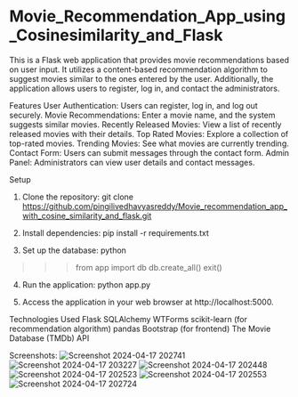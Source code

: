 # Movie_Recommendation_App_using_Cosinesimilarity_and_Flask
This is a Flask web application that provides movie recommendations based on user input. It utilizes a content-based recommendation algorithm to suggest movies similar to the ones entered by the user. Additionally, the application allows users to register, log in, and contact the administrators.

Features
User Authentication: Users can register, log in, and log out securely.
Movie Recommendations: Enter a movie name, and the system suggests similar movies.
Recently Released Movies: View a list of recently released movies with their details.
Top Rated Movies: Explore a collection of top-rated movies.
Trending Movies: See what movies are currently trending.
Contact Form: Users can submit messages through the contact form.
Admin Panel: Administrators can view user details and contact messages.

Setup

1. Clone the repository:
git clone https://github.com/pingilivedhavyasreddy/Movie_recommendation_app_with_cosine_similarity_and_flask.git

2. Install dependencies:
pip install -r requirements.txt

3. Set up the database:
python
>>> from app import db
>>> db.create_all()
>>> exit()

4. Run the application:
python app.py

5. Access the application in your web browser at http://localhost:5000.


Technologies Used
Flask
SQLAlchemy
WTForms
scikit-learn (for recommendation algorithm)
pandas
Bootstrap (for frontend)
The Movie Database (TMDb) API

Screenshots:
![Screenshot 2024-04-17 202741](https://github.com/pingilivedhavyasreddy/Movie_recommendation_app_with_cosine_similarity_and_flask/assets/109604239/0b8416f3-f42f-4d29-89bf-13e2d2fe7120)
![Screenshot 2024-04-17 203227](https://github.com/pingilivedhavyasreddy/Movie_recommendation_app_with_cosine_similarity_and_flask/assets/109604239/3ed5c55f-7b6f-4b77-a571-3493e5c8be28)
![Screenshot 2024-04-17 202448](https://github.com/pingilivedhavyasreddy/Movie_recommendation_app_with_cosine_similarity_and_flask/assets/109604239/0d2c47ea-92c8-47c6-96a3-583f3ff1121f)
![Screenshot 2024-04-17 202523](https://github.com/pingilivedhavyasreddy/Movie_recommendation_app_with_cosine_similarity_and_flask/assets/109604239/c5450635-1bac-4104-b4da-13abcc95ff75)
![Screenshot 2024-04-17 202553](https://github.com/pingilivedhavyasreddy/Movie_recommendation_app_with_cosine_similarity_and_flask/assets/109604239/e780044f-d13a-4749-b1f7-e101bf02e89d)
![Screenshot 2024-04-17 202724](https://github.com/pingilivedhavyasreddy/Movie_recommendation_app_with_cosine_similarity_and_flask/assets/109604239/f798a1bd-275a-42b9-bc0c-822b1b6b6e9e)

